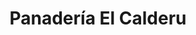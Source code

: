 ---
title: "Panadería El Calderu"
url: /oviedo/panaderia-el-calderu-calle-fernando-alonso-diaz/
shop: panadería
---
